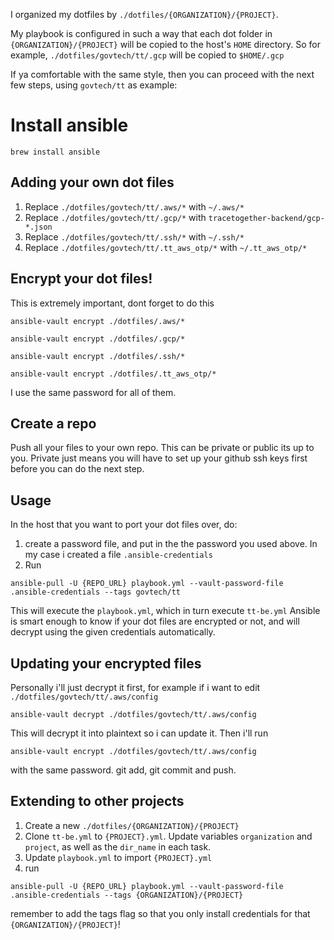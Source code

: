 I organized my dotfiles by `./dotfiles/{ORGANIZATION}/{PROJECT}`.

My playbook is configured in such a way that each dot folder in `{ORGANIZATION}/{PROJECT}` will be copied to the host's `HOME` directory.
So for example, `./dotfiles/govtech/tt/.gcp` will be copied to `$HOME/.gcp`

If ya comfortable with the same style, then you can proceed with the next few steps, using `govtech/tt` as example:

# Install ansible

```
brew install ansible
```

## Adding your own dot files

1. Replace `./dotfiles/govtech/tt/.aws/*` with `~/.aws/*`
2. Replace `./dotfiles/govtech/tt/.gcp/*` with `tracetogether-backend/gcp-*.json`
3. Replace `./dotfiles/govtech/tt/.ssh/*` with `~/.ssh/*`
4. Replace `./dotfiles/govtech/tt/.tt_aws_otp/*` with `~/.tt_aws_otp/*`

## Encrypt your dot files!

This is extremely important, dont forget to do this

```
ansible-vault encrypt ./dotfiles/.aws/*
```

```
ansible-vault encrypt ./dotfiles/.gcp/*
```

```
ansible-vault encrypt ./dotfiles/.ssh/*
```

```
ansible-vault encrypt ./dotfiles/.tt_aws_otp/*
```

I use the same password for all of them.

## Create a repo

Push all your files to your own repo. This can be private or public its up to you. Private just means you will have to set up your github ssh keys first before you can do the next step.

## Usage

In the host that you want to port your dot files over, do:

1. create a password file, and put in the the password you used above. In my case i created a file `.ansible-credentials`
2. Run

```
ansible-pull -U {REPO_URL} playbook.yml --vault-password-file .ansible-credentials --tags govtech/tt
```

This will execute the `playbook.yml`, which in turn execute `tt-be.yml`
Ansible is smart enough to know if your dot files are encrypted or not, and will decrypt using the given credentials automatically.

## Updating your encrypted files

Personally i'll just decrypt it first, for example if i want to edit `./dotfiles/govtech/tt/.aws/config`

```
ansible-vault decrypt ./dotfiles/govtech/tt/.aws/config
```

This will decrypt it into plaintext so i can update it.
Then i'll run

```
ansible-vault encrypt ./dotfiles/govtech/tt/.aws/config
```

with the same password. git add, git commit and push.

## Extending to other projects

1. Create a new `./dotfiles/{ORGANIZATION}/{PROJECT}`
2. Clone `tt-be.yml` to `{PROJECT}.yml`. Update variables `organization` and `project`, as well as the `dir_name` in each task.
3. Update `playbook.yml` to import `{PROJECT}.yml`
4. run

```
ansible-pull -U {REPO_URL} playbook.yml --vault-password-file .ansible-credentials --tags {ORGANIZATION}/{PROJECT}
```

remember to add the tags flag so that you only install credentials for that `{ORGANIZATION}/{PROJECT}`!
